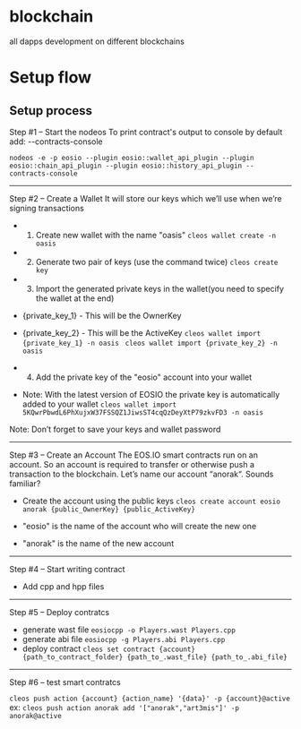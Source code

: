 # blockchain
all dapps development on different blockchains

# Setup flow
Setup process
----------------------------------------------------------------------------
Step #1 – Start the nodeos
To print contract's output to console by default add: --contracts-console

`nodeos -e -p eosio --plugin eosio::wallet_api_plugin --plugin eosio::chain_api_plugin --plugin eosio::history_api_plugin --contracts-console`

----------------------------------------------------------------------------
Step #2 – Create a Wallet
It will store our keys which we’ll use when we’re signing transactions

* 1. Create new wallet with the name "oasis"
`cleos wallet create -n oasis`

* 2. Generate two pair of keys (use the command twice)
`cleos create key`

* 3. Import the generated private keys in the wallet(you need to specify the wallet at the end)
* {private_key_1} - This will be the OwnerKey
* {private_key_2} - This will be the ActiveKey
`cleos wallet import {private_key_1} -n oasis `
`cleos wallet import {private_key_2} -n oasis`

* 4. Add the private key of the "eosio" account into your wallet
* Note: With the latest version of EOSIO the private key is automatically added to your wallet
`cleos wallet import 5KQwrPbwdL6PhXujxW37FSSQZ1JiwsST4cqQzDeyXtP79zkvFD3 -n oasis`

Note: Don’t forget to save your keys and wallet password

----------------------------------------------------------------------------
Step #3 – Create an Account
The EOS.IO smart contracts run on an account. So an account is required to transfer or otherwise push a transaction to the blockchain. Let’s name our account “anorak“. Sounds familiar?

* Create the account using the public keys
`cleos create account eosio anorak {public_OwnerKey} {public_ActiveKey}`

* "eosio" is the name of the account who will create the new one
* "anorak" is the name of the new account

----------------------------------------------------------------------------
Step #4 – Start writing contract

* Add cpp and hpp files

----------------------------------------------------------------------------
Step #5 – Deploy contratcs

* generate wast file
`eosiocpp -o Players.wast Players.cpp`
* generate abi file
`eosiocpp -g Players.abi Players.cpp`
* deploy contract
`cleos set contract {account} {path_to_contract_folder} {path_to_.wast_file} {path_to_.abi_file}`

----------------------------------------------------------------------------
Step #6 – test smart contratcs

`cleos push action {account} {action_name} '{data}' -p {account}@active`
ex: `cleos push action anorak add '["anorak","art3mis"]' -p anorak@active`


